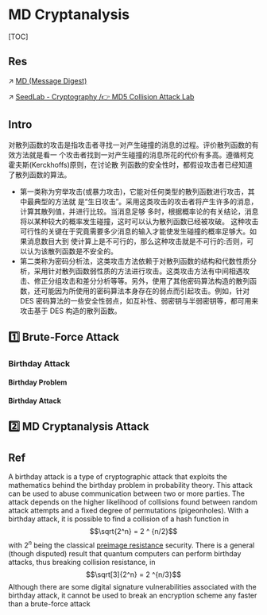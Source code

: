 # MD Cryptanalysis

[TOC]



## Res
↗ [MD (Message Digest)](../../../🤐%20Cryptography/Modern%20Cryptography/Message%20Digest%20&%20Hash%20Function/MD%20(Message%20Digest)/MD%20(Message%20Digest).md)

↗ [SeedLab - Cryptography /👉 MD5 Collision Attack Lab](../../../../☠️%20Kill%20Chain/🎯%20Cyber%20Ranges%20&%20Labs/🧪%20Labs/SEED%20Project/SeedLab%20-%20Cryptography.md#👉%20MD5%20Collision%20Attack%20Lab)



## Intro
对散列函数的攻击是指攻击者寻找一对产生碰撞的消息的过程。评价散列函数的有效方法就是看一 个攻击者找到一对产生碰撞的消息所花的代价有多高。遵循柯克霍夫斯(Kerckhoffs)原则，在讨论散 列函数的安全性时，都假设攻击者已经知道了散列函数的算法。
- 第一类称为穷举攻击(或暴力攻击)，它能对任何类型的散列函数进行攻击，其中最典型的方法就 是“生日攻击”。采用这类攻击的攻击者将产生许多的消息，计算其散列值，并进行比较。当消息足够 多时，根据概率论的有关结论，消息将以某种较大的概率发生碰撞，这时可以认为散列函数已经被攻破。 这种攻击可行性的关键在于究竟需要多少消息的输入才能使发生碰撞的概率足够大。如果消息数目大到 使计算上是不可行的，那么这种攻击就是不可行的:否则，可以认为该散列函数是不安全的。
- 第二类称为密码分析法，这类攻击方法依赖于对散列函数的结构和代数性质分析，采用针对散列函数弱性质的方法进行攻击。这类攻击方法有中间相遇攻击、修正分组攻击和差分分析等等。另外，使用了其他密码算法构造的散列函数，还可能因为所使用的密码算法本身存在的弱点而引起攻击。例如，针对 DES 密码算法的一些安全性弱点，如互补性、弱密钥与半弱密钥等，都可用来攻击基于 DES 构造的散列函数。



## 1️⃣ Brute-Force Attack
### Birthday Attack
#### Birthday Problem


#### Birthday Attack



## 2️⃣ MD Cryptanalysis Attack



## Ref
[MD5 Collision Attack Lab — A Cryptographic Security SEEDLab]: https://medium.com/@shrutiavinodh/md5-collision-attack-lab-a-cryptographic-security-seedlab-448329a57f9b

[👍 哈希碰撞与生日攻击 | 阮一峰的网络日志]: https://www.ruanyifeng.com/blog/2018/09/hash-collision-and-birthday-attack.html

[Birthday attack | Wikipedia]: https://en.wikipedia.org/wiki/Birthday_attack

A birthday attack is a type of cryptographic attack that exploits the mathematics behind the birthday problem in probability theory. This attack can be used to abuse communication between two or more parties. The attack depends on the higher likelihood of collisions found between random attack attempts and a fixed degree of permutations (pigeonholes). With a birthday attack, it is possible to find a collision of a hash function in $$\sqrt{2^n} = 2 ^ {n/2}$$
with $2^{n}$ being the classical [preimage resistance](https://en.wikipedia.org/wiki/Preimage_resistance "Preimage resistance") security. There is a general (though disputed) result that quantum computers can perform birthday attacks, thus breaking collision resistance, in $$\sqrt[3]{2^n} = 2 ^{n/3}$$
Although there are some digital signature vulnerabilities associated with the birthday attack, it cannot be used to break an encryption scheme any faster than a brute-force attack

